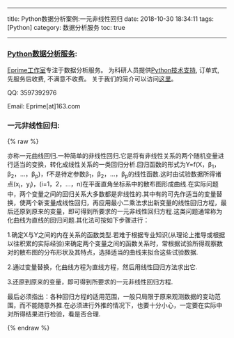 
---
title: Python数据分析案例:一元非线性回归
date: 2018-10-30 18:34:11
tags: [Python]
category: 数据分析服务
toc: true

---



<span></span>
<!-- more -->

### [Python](/tags/Python/)[数据分析服务](/categories/数据分析服务/):
[Eprime工作室](http://Eprime.cn/)专注于数据分析服务。
为科研人员提供[Python技术支持](http://Eprime.cn/2018/08/18/Eprime工作室Python代做服务详情/), 订单式, 先服务后收费, 不满意不收费。
关于我们的简介可以访问[这里](http://Eprime.cn/2018/08/17/关于Eprime工作室/)。

QQ: 3597392976

Email: Eprime[at]163.com



### 一元非线性回归:

{% raw %}
<div class="p1">亦称一元曲线回归.一种简单的非线性回归.它是将有非线性关系的两个随机变量进行适当的变换，转化成线性关系的一类回归分析.回归函数的形式为Y=f(X，β<sub>1</sub>，β<sub>2</sub>，…，β<sub>p</sub>)，f不是待定参数β<sub>1</sub>，β<sub>2</sub>，…，β<sub>p</sub>的线性函数.这时由试验数据所得诸点(x<sub>i</sub>，y<sub>i</sub>)，(i=1，2，…，n)在平面直角坐标系中的散布图形成曲线.在实际问题中，两个变量之间的回归关系大多数都是非线性的.其中有的可先作适当的变量替换，使两个新变量成线性回归，再应用最小二乘法求出新变量的线性回归方程，最后还原到原来的变量，即可得到所要求的一元非线性回归方程.这类问题通常称为化曲线为直线的回归问题.其化法可按如下步骤进行：

<p>1.确定X与Y之间的内在关系的函数类型.若难于根据专业知识(从理论上推导或根据以往积累的实际经验)来确定两个变量之间的函数关系时，常根据试验所得观察数对的散布图的分布形状及其特点，选择适当的曲线来拟合这些试验数据.

</p><p>2.通过变量替换，化曲线方程为直线方程，然后用线性回归方法求出它.

</p><p>3.还原到原来的变量，即可得到所要求的一元非线性回归方程.

</p><p>最后必须指出：各种回归方程的适用范围，一般只局限于原来观测数据的变动范围，而不能随意外推.在必须进行外推的情况下，也要十分小心，一定要在实际中对所得结果进行检验，看是否合理.</p></div>
{% endraw %}







